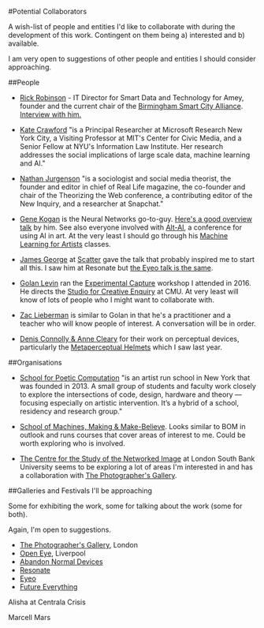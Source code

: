 #Potential Collaborators

A wish-list of people and entities I'd like to collaborate with during the development of this work. Contingent on them being a) interested and b) available. 

I am very open to suggestions of other people and entities I should consider approaching. 

##People

* [Rick Robinson](https://theurbantechnologist.com) - IT Director for Smart Data and Technology for Amey, founder and the current chair of the [Birmingham Smart City Alliance](https://birminghamsmartcityalliance.wordpress.com). 
[Interview with him.](https://www.newcivilengineer.com/latest/nce-live/project-profile-smart-infrastructure/10008429.article) 

* [Kate Crawford](http://www.katecrawford.net) "is a Principal Researcher at Microsoft Research New York City, a Visiting Professor at MIT's Center for Civic Media, and a Senior Fellow at NYU's Information Law Institute. Her research addresses the social implications of large scale data, machine learning and AI."

*	[Nathan Jurgenson](http://nathanjurgenson.com) "is a sociologist and social media theorist, the founder and editor in chief of Real Life magazine, the co-founder and chair of the Theorizing the Web conference, a contributing editor of the New Inquiry, and a researcher at Snapchat." 


* [Gene Kogan](http://www.genekogan.com) is the Neural Networks go-to-guy. [Here's a good overview talk](https://vimeo.com/180044029) by him. See also everyone involved with [Alt-AI](http://alt-ai.net), a conference for using AI in art. At the very least I should go through his [Machine Learning for Artists]() classes.

*	[James George](http://jamesgeorge.org/) at [Scatter](http://scatter.nyc) gave the talk that probably inspired me to start all this. I saw him at Resonate but [the Eyeo talk is the same](https://vimeo.com/134973504). 

*	[Golan Levin](http://www.flong.com) ran the [Experimental Capture](http://golancourses.net/capture2016/) workshop I attended in 2016. He directs the [Studio for Creative Enquiry](http://studioforcreativeinquiry.org) at CMU. At very least will know of lots of people who I might want to collaborate with. 

* [Zac Lieberman](http://thesystemis.com/about/) is similar to Golan in that he's a practitioner and a teacher who will know people of interest. A conversation will be in order.

* [Denis Connolly & Anne Cleary](http://www.connolly-cleary.com) for their work on perceptual devices, particularly the [Metaperceptual Helmets](http://www.connolly-cleary.com/Home/helmets.html) which I saw last year. 

##Organisations

* [School for Poetic Computation](http://sfpc.io) "is an artist run school in New York that was founded in 2013. A small group of students and faculty work closely to explore the intersections of code, design, hardware and theory — focusing especially on artistic intervention. It’s a hybrid of a school, residency and research group."

* [School of Machines, Making & Make-Believe](http://schoolofma.org). Looks similar to BOM in outlook and runs courses that cover areas of interest to me. Could be worth exploring who is involved. 

*	[The Centre for the Study of the Networked Image](http://www.centreforthestudyof.net) at London South Bank University seems to be exploring a lot of areas I'm interested in and has a collaboration with [The Photographer's Gallery](http://thephotographersgallery.org.uk). 


##Galleries and Festivals I'll be approaching

Some for exhibiting the work, some for talking about the work (some for both). 

Again, I'm open to suggestions.

*	[The Photographer's Gallery](http://thephotographersgallery.org.uk), London
* [Open Eye](http://openeye.org.uk), Liverpool
* [Abandon Normal Devices](http://www.andfestival.org.uk)
* [Resonate](http://resonate.io)
* [Eyeo](http://eyeofestival.com)
* [Future Everything](http://futureeverything.org)

Alisha at Centrala
Crisis


Marcell Mars

